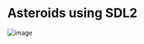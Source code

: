 # Asteroids using SDL2
![image](https://github.com/user-attachments/assets/9198edee-1a9e-4e43-beb4-ffc7881dacb5)
